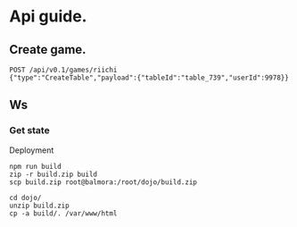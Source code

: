 # Api guide.

## Create game.

```
POST /api/v0.1/games/riichi
{"type":"CreateTable","payload":{"tableId":"table_739","userId":9978}}
```


## Ws

### Get state
Deployment

```
npm run build
zip -r build.zip build
scp build.zip root@balmora:/root/dojo/build.zip

cd dojo/
unzip build.zip
cp -a build/. /var/www/html
```
